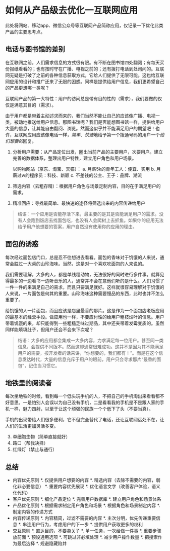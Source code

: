 # 如何从产品级去优化一互联网应用
此处将网站、移动app、微信公众号等互联网产品简称应用，仅记录一下优化此类产品的主要思考点。

## 电话与图书馆的差别
在互联网之前，人们需求信息的方式很有限。有不断在图书馆四处翻阅；有每天买份报纸看看的；也有按时守在广播、电视之前的；还有拨打电话到处询问的。互联网无疑是打破了之前的各种信息获取方式，它给人们提供了无限可能。这也给互联网应用的设计和推广还来了无限的困惑。同样是提供给用户信息，我们更希望自己的产品更想哪一类呢？

互联网产品的第一大特性：用户的访问总是带有目的性的（需求），我们要做的仅仅是满意其目的（需求）。

由于用户都是带着主动述求而来的，我们当然不能让自己的应该像广播、电视一类，被动地推送给用户信息。那图书馆呢？我们是否能想图书馆一样，提供给用户大量的信息，让其能自由翻阅、浏览。然而这似乎并不能满足用户的期望吧！也许，互联网应用应该像电话一样，*简单*、*快速*地给予第一个拨通号码的用户一个*他们想要的*回复。

1. 分析用户需要：从产品定位出发，圈出当前产品的主要用户，次要用户。建立完善的数据体系，整理出用户特性，建立用户角色和用户场景。

    以购物网站（京东、淘宝、天猫）：
    a. 月薪5k的青年工人：便宜、实用
    b. 月薪过w的程序员：科技、新颖
    c. 不差钱的公主、王子：品牌、潮流

2. 筛选内容（去粗存精）：根据用户角色与场景定制内容，目的在于满足用户的需求。
3. 精准回应：寻找最简单、最快速的途径将筛选出来的内容传递给用户

> 结语：一个应用是否能存活下来，最主要的是其是否能满足用户的需求。没有人会跑到饭店去找面包吃，也没有人会爬树上去抓鱼。如果你的应用无法给予用户他想要的答案，用户自然没有使用你的应用的理由。

## 面包的诱惑
每次经过面包店门口，总是忍不往想进去看看。面包的香味对于饥饿的人来说，通常会胜过一大桌的山珍海味。当然，这是对一个喜欢吃面包的人来说的。

我们需要理解，大多的人，都是单线程动物，无法很好的同时进行多件事。就算见得最多的一边看书一边听音乐的人，通常并不会在意他们听的是什么。人们习惯了一件一件的来满足自己的需求，而且只要满足就好。这样就很容易理解对于饥饿的人来说，一片面包是何其的重要。山珍海味这种需要慢品的东西，此时也并不怎么重要了。

给饥饿的人一片面包，而且应该是店里最香的那片。这是作为一个面包店老板应用的最基本的经营手段。做应用也一样，不要应付性的给用户粗枝烂叶的信息。用户带着饥饿的来，却只能得到一些粗糙乏味过期品，其中还夹带着发霉变质的。虽然同样能填填肚子，但用户还会不会来下次呢？

> 结语：大多的应用都会集成一大多内容，力求满足每一位用户。甚至同一类信息，会提供不同版本。然而这却通常很难成功。这并不是因为其不能满足用户的需要，按开发者的话来讲，“你想要的，我们都有！”。而是在这个信息发达时代，大量的信息充斥于用户的眼前，用户只会寻求那片“最香的面包”，记住当习惯它。

## 地铁里的阅读者
每次坐地铁的时候，看到每一个低头玩手机的人，不把自己的手机淘出来看看都不好意思。一是怕别人会误以为自己没有手机，二是看看我的手机是不是跟人家的手机一样，魅力四射，以至于让这个顽强的民族一个个低下了头（不要当真）。

手机的出现带给人们很多便利，它不但完全替代了电话，还让互联网远处不在，让人们的生活更加灵活多变。

3. 单细胞生物（简单直接就好）
5. 路口（帮我决择）
6. 红绿灯（禁止与通行）

## 总结
* 内容优先原则
    *. 仅提供用户想要的内容
    *. 精选内容（去除不需要的内容，弱化非必要信息）
    *. 重要内容优先展现
    *. 优化语言文字（改善客户体验，语义化代码）
* 客户优先原则
    *. 细化产品定位
    *. 完善用户数据库
    *. 建立用户角色和场景体系
* 产品优化原则
    *. 根据需求制定用户角色和场景
    *. 根据角色和场景制定内容
    *. 制定内容的传递方式
* 内容传递原则
    *. 内容精简，过滤不需要的内容
    *. 主次分明，优先传递重要信息
    *. 串连用户行为，考虑用户的下一步
    *. 提供用户获取更多的权利
* 交互原则
    *. 直达目的，不要卖关子
    *. 单一任务，一次给做一件事
    *. 重要步骤放前面
    *. 预设通用选项
    *. 可跳过非必填处理
    *. 减少用户操作数量
    *. 把搜索作为最后选择
    *. 规避隐藏陷井
